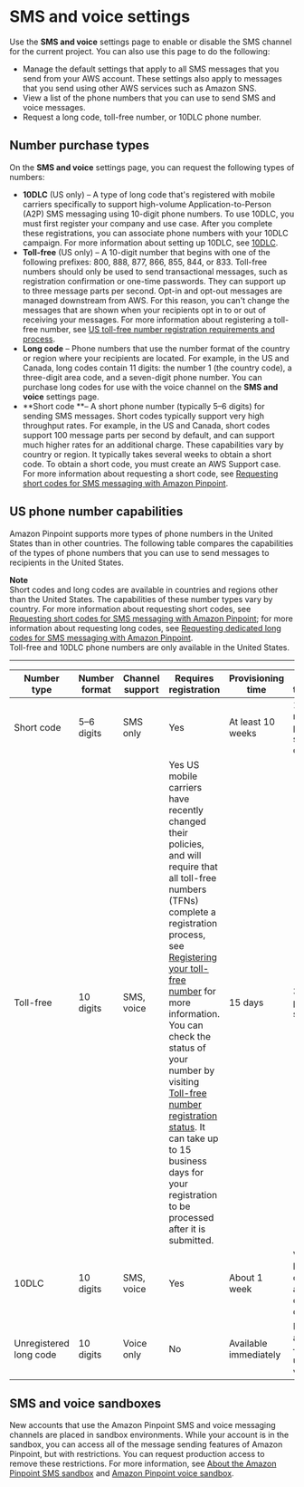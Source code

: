 # SMS and voice settings<a name="settings-sms"></a>

Use the **SMS and voice** settings page to enable or disable the SMS channel for the current project\. You can also use this page to do the following:
+ Manage the default settings that apply to all SMS messages that you send from your AWS account\. These settings also apply to messages that you send using other AWS services such as Amazon SNS\.
+ View a list of the phone numbers that you can use to send SMS and voice messages\.
+ Request a long code, toll\-free number, or 10DLC phone number\.

## Number purchase types<a name="number-purchase-types"></a>

On the **SMS and voice** settings page, you can request the following types of numbers:
+ **10DLC** \(US only\) – A type of long code that's registered with mobile carriers specifically to support high\-volume Application\-to\-Person \(A2P\) SMS messaging using 10\-digit phone numbers\. To use 10DLC, you must first register your company and use case\. After you complete these registrations, you can associate phone numbers with your 10DLC campaign\. For more information about setting up 10DLC, see [10DLC](settings-sms-10dlc.md)\.
+ **Toll\-free** \(US only\) – A 10\-digit number that begins with one of the following prefixes: 800, 888, 877, 866, 855, 844, or 833\. Toll\-free numbers should only be used to send transactional messages, such as registration confirmation or one\-time passwords\. They can support up to three message parts per second\. Opt\-in and opt\-out messages are managed downstream from AWS\. For this reason, you can't change the messages that are shown when your recipients opt in to or out of receiving your messages\. For more information about registering a toll\-free number, see [US toll\-free number registration requirements and process](settings-sms-tfn-register.md)\.
+ **Long code** – Phone numbers that use the number format of the country or region where your recipients are located\. For example, in the US and Canada, long codes contain 11 digits: the number 1 \(the country code\), a three\-digit area code, and a seven\-digit phone number\. You can purchase long codes for use with the voice channel on the **SMS and voice** settings page\.
+ **Short code **– A short phone number \(typically 5–6 digits\) for sending SMS messages\. Short codes typically support very high throughput rates\. For example, in the US and Canada, short codes support 100 message parts per second by default, and can support much higher rates for an additional charge\. These capabilities vary by country or region\. It typically takes several weeks to obtain a short code\. To obtain a short code, you must create an AWS Support case\. For more information about requesting a short code, see [Requesting short codes for SMS messaging with Amazon Pinpoint](channels-sms-awssupport-short-code.md)\.

## US phone number capabilities<a name="10dlc-product-comparison"></a>

Amazon Pinpoint supports more types of phone numbers in the United States than in other countries\. The following table compares the capabilities of the types of phone numbers that you can use to send messages to recipients in the United States\.

**Note**  
Short codes and long codes are available in countries and regions other than the United States\. The capabilities of these number types vary by country\. For more information about requesting short codes, see [Requesting short codes for SMS messaging with Amazon Pinpoint](channels-sms-awssupport-short-code.md); for more information about requesting long codes, see [Requesting dedicated long codes for SMS messaging with Amazon Pinpoint](channels-sms-awssupport-long-code.md)\.  
Toll\-free and 10DLC phone numbers are only available in the United States\.


****  

| Number type | Number format | Channel support | Requires registration | Provisioning time | SMS throughput | 
| --- | --- | --- | --- | --- | --- | 
| Short code | 5–6 digits | SMS only | Yes | At least 10 weeks | 100 message parts per second by default | 
| Toll\-free | 10 digits | SMS, voice | Yes  US mobile carriers have recently changed their policies, and will require that all toll\-free numbers \(TFNs\) complete a registration process, see [Registering your toll\-free number](settings-sms-tfn-register.md#settings-sms-tfn-register-company-procedure) for more information\. You can check the status of your number by visiting [Toll\-free number registration status](settings-sms-tfn-register.md#settings-sms-tfn-register-company-statuses)\.  It can take up to 15 business days for your registration to be processed after it is submitted\.  | 15 days | 3 message parts per second | 
| 10DLC | 10 digits | SMS, voice | Yes | About 1 week | Varies based on company and campaign details | 
| Unregistered long code | 10 digits | Voice only | No | Available immediately | Not applicable—can be used for voice only | 

## SMS and voice sandboxes<a name="settings-sandbox"></a>

New accounts that use the Amazon Pinpoint SMS and voice messaging channels are placed in sandbox environments\. While your account is in the sandbox, you can access all of the message sending features of Amazon Pinpoint, but with restrictions\. You can request production access to remove these restrictions\. For more information, see [About the Amazon Pinpoint SMS sandbox](channels-sms-sandbox.md) and [Amazon Pinpoint voice sandbox](channels-voice-sandbox.md)\.